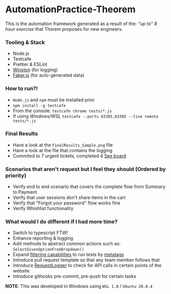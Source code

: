 # AutomationPractice-Theorem
This is the automation framework generated as a result of the: _“up to” 8 hour exercise_ that Thorem proposes for new engineers.

### Tooling & Stack
- Node.js
- Testcafe
- Prettier & ESLint
- [Winston](https://github.com/winstonjs/winston) (for logging)
- [Faker.js](https://github.com/winstonjs/winston) (for auto-generated data)

### How to run?!
- ```Node.js``` and ```npm``` must be installed prior
- ```npm install -g testcafe```
- From the console: ```testcafe chrome tests/*.js```
- If using *Windows/WSL* ```testcafe --ports 63305,63305 --live remote tests/*.js```

### Final Results
- Have a look at the ```FinalResults_Sample.png``` file
- Have a look at the file that contains the logging
- Commited to 7 urgent tickets, completed 4 [See board](https://sharing.clickup.com/b/h/4-16853087-2/6608f0c1f5a4dae)
### Scenarios that aren't request but I feel they should (Ordered by priority)
- Verify end to end scenario that covers the complete flow from Summary to Payment
- Verify that user sessions don't share items in the cart
- Verify that "Forgot your password" flow works fine
- Verify Whishlist functionality

### What would I do different if I had more time?
- Switch to typescript FTW!
- Enhance reporting & logging
- Add methods to abstract common actions such as: ```SelectGivenOptionFromDropdown()``` 
- Expand [filtering capabilities](https://testcafe.io/documentation/402657/reference/testcafe-api/runner/filter) to run tests by [metatags](https://testcafe.io/documentation/402734/reference/test-api/test/meta)
- Introduce pull request template so that any team member follows that
- Introduce [RequestLogger](https://testcafe.io/documentation/402668/reference/test-api/requestlogger) to check for API calls in certain points of the website
- Introduce githooks pre-commit, pre-push for certain tasks

**NOTE**: This was developed in Windows using ```WSL 1.0``` / ```Ubuntu 20.0.4``` 
